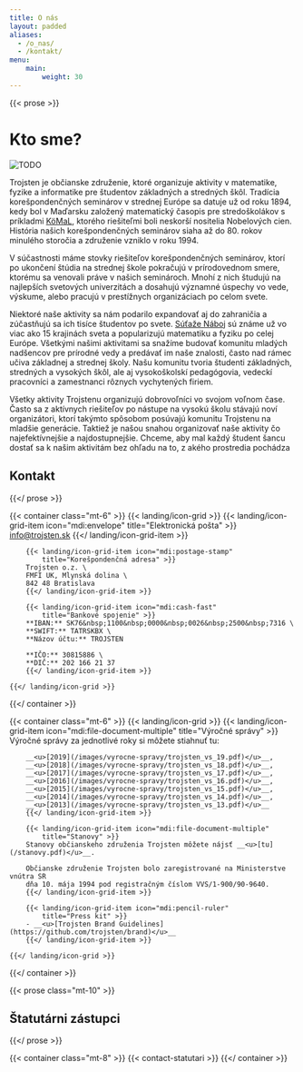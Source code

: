 ```yaml
---
title: O nás
layout: padded
aliases:
  - /o_nas/
  - /kontakt/
menu:
    main:
        weight: 30
---
```


{{< prose >}}

# Kto sme?

![TODO](/images/spolocna-1b.jpg)

Trojsten je občianske združenie, ktoré organizuje aktivity v matematike, fyzike a informatike pre študentov
základných a stredných škôl. Tradícia korešpondenčných seminárov v strednej Európe sa datuje už od roku 1894,
kedy bol v Maďarsku založený matematický časopis pre stredoškolákov s príkladmi [KöMaL](https://www.komal.hu/),
ktorého riešiteľmi boli neskorší nositelia Nobelových cien. História našich korešpondenčných seminárov siaha
až do 80. rokov minulého storočia a združenie vzniklo v roku 1994.

V súčastnosti máme stovky riešiteľov korešpondenčných seminárov, ktorí po ukončení štúdia na strednej škole pokračujú
v prírodovednom smere, ktorému sa venovali práve v našich seminároch. Mnohí z nich študujú na najlepších svetových univerzitách
a dosahujú významné úspechy vo vede, výskume, alebo pracujú v prestížnych organizáciach po celom svete.

Niektoré naše aktivity sa nám podarilo expandovať aj do zahraničia a zúčastňujú sa ich tisíce študentov po svete.
[Súťaže Náboj](https://naboj.org/) sú známe už vo viac ako 15 krajinách sveta a popularizujú matematiku a fyziku po celej Európe.
Všetkými našimi aktivitami sa snažíme budovať komunitu mladých nadšencov pre prírodné vedy a predávať im naše znalosti, často
nad rámec učiva základnej a strednej školy. Našu komunitu tvoria študenti základných, stredných a vysokých škôl, ale aj
vysokoškolskí pedagógovia, vedeckí pracovníci a zamestnanci rôznych vychytených firiem.

Všetky aktivity Trojstenu organizujú dobrovoľníci vo svojom voľnom čase. Často sa z aktívnych riešiteľov po nástupe na vysokú
školu stávajú noví organizátori, ktorí takýmto spôsobom posúvajú komunitu Trojstenu na mladšie generácie.
Taktiež je našou snahou organizovať naše aktivity čo najefektívnejšie a najdostupnejšie.
Chceme, aby mal každý študent šancu dostať sa k našim aktivitám bez ohľadu na to, z akého prostredia pochádza

## Kontakt

{{</ prose >}}


{{< container class="mt-6" >}}
    {{< landing/icon-grid >}}
        {{< landing/icon-grid-item icon="mdi:envelope"
            title="Elektronická pošta" >}}
        info@trojsten.sk
        {{</ landing/icon-grid-item >}}
    
        {{< landing/icon-grid-item icon="mdi:postage-stamp"
            title="Korešpondenčná adresa" >}}
        Trojsten o.z. \
        FMFI UK, Mlynská dolina \
        842 48 Bratislava
        {{</ landing/icon-grid-item >}}
    
        {{< landing/icon-grid-item icon="mdi:cash-fast"
            title="Bankové spojenie" >}}
        **IBAN:** SK76&nbsp;1100&nbsp;0000&nbsp;0026&nbsp;2500&nbsp;7316 \
        **SWIFT:** TATRSKBX \
        **Názov účtu:** TROJSTEN
    
        **IČO:** 30815886 \
        **DIČ:** 202 166 21 37
        {{</ landing/icon-grid-item >}}
    
    {{</ landing/icon-grid >}}
{{</ container >}}

{{< container class="mt-6" >}}
    {{< landing/icon-grid >}}
        {{< landing/icon-grid-item icon="mdi:file-document-multiple"
            title="Výročné správy" >}}
        Výročné správy za jednotlivé roky si môžete stiahnuť tu:
        
        __<u>[2019](/images/vyrocne-spravy/trojsten_vs_19.pdf)</u>__, 
        __<u>[2018](/images/vyrocne-spravy/trojsten_vs_18.pdf)</u>__, 
        __<u>[2017](/images/vyrocne-spravy/trojsten_vs_17.pdf)</u>__, 
        __<u>[2016](/images/vyrocne-spravy/trojsten_vs_16.pdf)</u>__, 
        __<u>[2015](/images/vyrocne-spravy/trojsten_vs_15.pdf)</u>__, 
        __<u>[2014](/images/vyrocne-spravy/trojsten_vs_14.pdf)</u>__, 
        __<u>[2013](/images/vyrocne-spravy/trojsten_vs_13.pdf)</u>__
        {{</ landing/icon-grid-item >}}
    
        {{< landing/icon-grid-item icon="mdi:file-document-multiple"
            title="Stanovy" >}}
        Stanovy občianskeho združenia Trojsten môžete nájsť __<u>[tu](/stanovy.pdf)</u>__.

        Občianske združenie Trojsten bolo zaregistrované na Ministerstve vnútra SR
        dňa 10. mája 1994 pod registračným číslom VVS/1-900/90-9640.
        {{</ landing/icon-grid-item >}}
    
        {{< landing/icon-grid-item icon="mdi:pencil-ruler"
            title="Press kit" >}}
        - __<u>[Trojsten Brand Guidelines](https://github.com/trojsten/brand)</u>__
        {{</ landing/icon-grid-item >}}
    
    {{</ landing/icon-grid >}}
{{</ container >}}

{{< prose class="mt-10" >}}
## Štatutárni zástupci
{{</ prose >}}

{{< container class="mt-8" >}}
{{< contact-statutari >}}
{{</ container >}}

